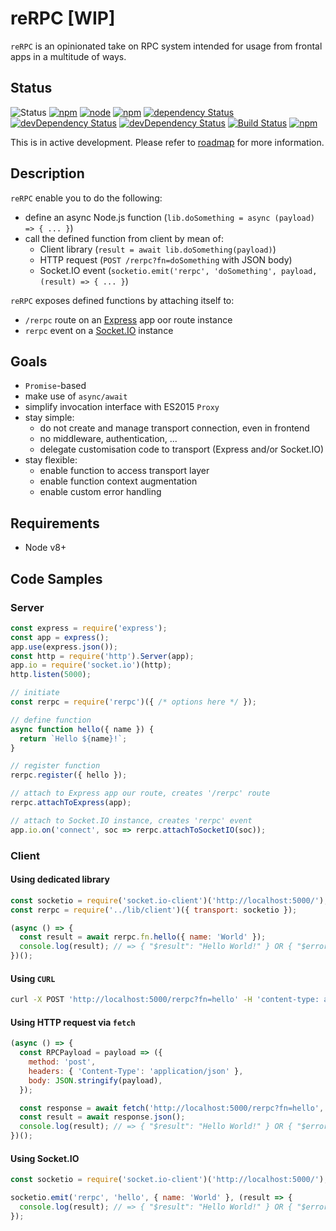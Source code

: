 
reRPC [WIP]
===========

`reRPC` is an opinionated take on RPC system intended for usage from frontal apps in a multitude of ways.

## Status

![Status](https://img.shields.io/badge/status-active%20development-yellow.svg)
[![npm](https://img.shields.io/npm/l/rerpc.svg?maxAge=1000)](https://github.com/naderio/rerpc/blob/master/LICENSE.md)
[![node](https://img.shields.io/node/v/rerpc.svg?maxAge=1000)](https://www.npmjs.com/package/rerpc)
[![npm](https://img.shields.io/npm/v/rerpc.svg?maxAge=1000)](https://www.npmjs.com/package/rerpc)
[![dependency Status](https://img.shields.io/david/naderio/rerpc.svg?maxAge=1000)](https://david-dm.org/naderio/rerpc)
[![devDependency Status](https://img.shields.io/david/dev/naderio/rerpc.svg?maxAge=1000)](https://david-dm.org/naderio/rerpc)
[![devDependency Status](https://img.shields.io/david/peer/naderio/rerpc.svg?maxAge=1000)](https://david-dm.org/naderio/rerpc)
[![Build Status](https://travis-ci.org/naderio/rerpc.svg?branch=master)](https://travis-ci.org/naderio/rerpc)
[![npm](https://img.shields.io/npm/dt/rerpc.svg?maxAge=1000)](https://www.npmjs.com/package/rerpc)


This is in active development. Please refer to [roadmap](https://github.com/naderio/rerpc/issues/1) for more information.

## Description

`reRPC` enable you to do the following:
- define an async Node.js function (`lib.doSomething = async (payload) => { ... }`)
- call the defined function from client by mean of:
  - Client library  (`result = await lib.doSomething(payload)`)
  - HTTP request (`POST /rerpc?fn=doSomething` with JSON body)
  - Socket.IO event (`socketio.emit('rerpc', 'doSomething', payload, (result) => { ... }`)

`reRPC` exposes defined functions by attaching itself to:
- `/rerpc` route on an [Express](https://expressjs.com/) app oor route instance  
- `rerpc` event on a [Socket.IO](https://socket.io/) instance

## Goals

- `Promise`-based
- make use of `async/await`
- simplify invocation interface with ES2015 `Proxy`
- stay simple:
  - do not create and manage transport connection, even in frontend
  - no middleware, authentication, ...
  - delegate customisation code to transport (Express and/or Socket.IO)
- stay flexible:
  - enable function to access transport layer
  - enable function context augmentation
  - enable custom error handling

## Requirements

- Node v8+

## Code Samples

### Server

```javascript
const express = require('express');
const app = express();
app.use(express.json());
const http = require('http').Server(app);
app.io = require('socket.io')(http);
http.listen(5000);

// initiate
const rerpc = require('rerpc')({ /* options here */ });

// define function
async function hello({ name }) {
  return `Hello ${name}!`;
}

// register function
rerpc.register({ hello });

// attach to Express app our route, creates '/rerpc' route
rerpc.attachToExpress(app);

// attach to Socket.IO instance, creates 'rerpc' event
app.io.on('connect', soc => rerpc.attachToSocketIO(soc));
```

### Client

#### Using dedicated library

```javascript
const socketio = require('socket.io-client')('http://localhost:5000/');
const rerpc = require('../lib/client')({ transport: socketio });

(async () => {
  const result = await rerpc.fn.hello({ name: 'World' });
  console.log(result); // => { "$result": "Hello World!" } OR { "$error:" { ... } }
})();
```

#### Using `CURL`

```bash
curl -X POST 'http://localhost:5000/rerpc?fn=hello' -H 'content-type: application/json' -d '{"name": "World"}' # => { "$result": "Hello World!" } OR {" $error": { ... } }
```

#### Using HTTP request via `fetch`

```javascript
(async () => {
  const RPCPayload = payload => ({
    method: 'post',
    headers: { 'Content-Type': 'application/json' },
    body: JSON.stringify(payload),
  });

  const response = await fetch('http://localhost:5000/rerpc?fn=hello', RPCPayload({ name: 'World' }));
  const result = await response.json();
  console.log(result); // => { "$result": "Hello World!" } OR { "$error:" { ... } }
})();
```

#### Using Socket.IO

```javascript
const socketio = require('socket.io-client')('http://localhost:5000/');

socketio.emit('rerpc', 'hello', { name: 'World' }, (result => {
  console.log(result); // => { "$result": "Hello World!" } OR { "$error:" { ... } }
});
```
